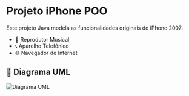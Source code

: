 # Projeto iPhone POO

Este projeto Java modela as funcionalidades originais do iPhone 2007:

- 🎵 Reprodutor Musical
- 📞 Aparelho Telefônico
- 🌐 Navegador de Internet

## 📐 Diagrama UML

![Diagrama UML](src/diagramas/UML_iPhone.png)
